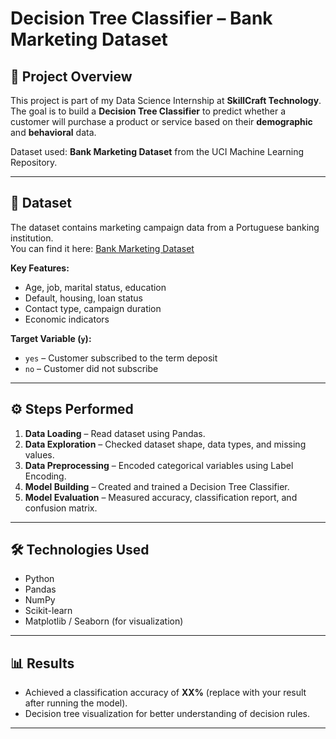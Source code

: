 # Decision Tree Classifier – Bank Marketing Dataset

## 📌 Project Overview
This project is part of my Data Science Internship at **SkillCraft Technology**.  
The goal is to build a **Decision Tree Classifier** to predict whether a customer will purchase a product or service based on their **demographic** and **behavioral** data.

Dataset used: **Bank Marketing Dataset** from the UCI Machine Learning Repository.

---

## 📂 Dataset
The dataset contains marketing campaign data from a Portuguese banking institution.  
You can find it here: [Bank Marketing Dataset](https://archive.ics.uci.edu/ml/datasets/Bank+Marketing)  

**Key Features:**
- Age, job, marital status, education
- Default, housing, loan status
- Contact type, campaign duration
- Economic indicators

**Target Variable (`y`):**
- `yes` – Customer subscribed to the term deposit
- `no` – Customer did not subscribe

---

## ⚙️ Steps Performed
1. **Data Loading** – Read dataset using Pandas.
2. **Data Exploration** – Checked dataset shape, data types, and missing values.
3. **Data Preprocessing** – Encoded categorical variables using Label Encoding.
4. **Model Building** – Created and trained a Decision Tree Classifier.
5. **Model Evaluation** – Measured accuracy, classification report, and confusion matrix.

---

## 🛠️ Technologies Used
- Python
- Pandas
- NumPy
- Scikit-learn
- Matplotlib / Seaborn (for visualization)

---

## 📊 Results
- Achieved a classification accuracy of **XX%** (replace with your result after running the model).
- Decision tree visualization for better understanding of decision rules.

---



